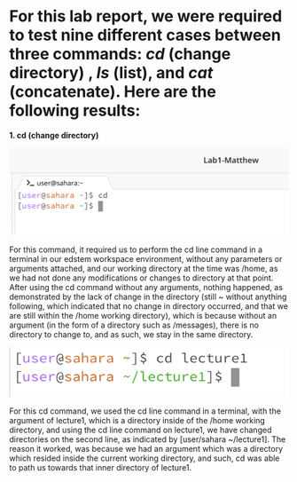 # For this lab report, we were required to test nine different cases between three commands: *cd* (change directory) , *ls* (list), and *cat* (concatenate). Here are the following results:

**1. cd (change directory)**

![image](https://github.com/matthew-pham21/cse15l-lab-reports/blob/6a8096ae048b8efa9b41e1c5ed9b7cef8c59d93b/Screen%20Shot%202023-10-02%20at%205.28.47%20PM.png)

For this command, it required us to perform the cd line command in a terminal in our edstem workspace environment, without any parameters or arguments attached, and our working directory at the time was /home, as we had not done any modifications or changes to directory at that point. After using the cd command without any arguments, nothing happened, as demonstrated by the lack of change in the directory (still ~ without anything following, which indicated that no change in directory occurred, and that we are still within the /home working directory), which is because without an argument (in the form of a directory such as /messages), there is no directory to change to, and as such, we stay in the same directory. 

![image](https://github.com/matthew-pham21/cse15l-lab-reports/blob/bb76ad5e3df6c59b3055406c8ea586c99ea96a8d/Screen%20Shot%202023-10-02%20at%205.29.30%20PM.png)

For this cd command, we used the cd line command in a terminal, with the argument of lecture1, which is a directory inside of the /home working directory, and using the cd line command on lecture1, we have changed directories on the second line, as indicated by [user/sahara ~/lecture1]. The reason it worked, was because we had an argument which was a directory which resided inside the current working directory, and such, cd was able to path us towards that inner directory of lecture1. 
